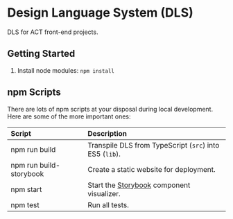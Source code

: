 # Design Language System (DLS)

DLS for ACT front-end projects.

## Getting Started

1. Install node modules: `npm install`

## npm Scripts

There are lots of npm scripts at your disposal during local development.
Here are some of the more important ones:

| Script                  | Description                                                           |
|:----------------------- |:--------------------------------------------------------------------- |
| npm run build           | Transpile DLS from TypeScript (`src`) into ES5 (`lib`).               |
| npm run build-storybook | Create a static website for deployment.                               |
| npm start               | Start the [Storybook](https://storybook.js.org) component visualizer. |
| npm test                | Run all tests.                                                        |
